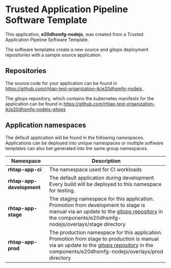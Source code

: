 # Trusted Application Pipeline Software Template

This application, **e20dhsmfg-nodejs**, was created from a Trusted Application Pipeline Software Template.

The software templates create a new source and gitops deployment repositories with a sample source application. 

## Repositories

The source code for your application can be found in [https://github.com/rhtap-test-organization-jk/e20dhsmfg-nodejs ](https://github.com/rhtap-test-organization-jk/e20dhsmfg-nodejs ).
 
The gitops repository, which contains the kubernetes manifests for the application can be found in 
[https://github.com/rhtap-test-organization-jk/e20dhsmfg-nodejs-gitops ](https://github.com/rhtap-test-organization-jk/e20dhsmfg-nodejs-gitops ) 

## Application namespaces 

The default application will be found in the following namespaces. Applications can be deployed into unique namespaces or multiple software templates can also bet generated into the same group namespaces.  

|  Namespace   |  Description   |  
| -------- | -------- |
| **rhtap-app-ci** | The namespace used for CI workloads |
| **rhtap-app-development** | The default application during development. Every build will be deployed to this namespace for testing. |
| **rhtap-app-stage** | The staging namespace for this application. Promotion from development to stage is manual via an update to the [gitops repository](https://github.com/rhtap-test-organization-jk/e20dhsmfg-nodejs-gitops ) in the components/e20dhsmfg-nodejs/overlays/stage directory |
| **rhtap-app-prod** | The production namespace for this application. Promotion from stage to production is manual via an update to the [gitops repository](https://github.com/rhtap-test-organization-jk/e20dhsmfg-nodejs-gitops ) in the components/e20dhsmfg-nodejs/overlays/prod directory |